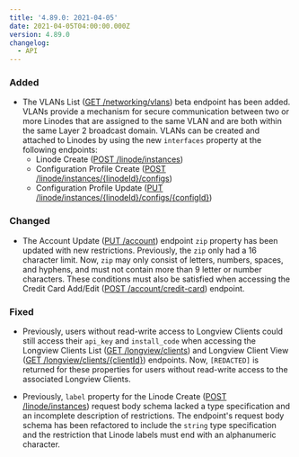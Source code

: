 ```yaml
---
title: '4.89.0: 2021-04-05'
date: 2021-04-05T04:00:00.000Z
version: 4.89.0
changelog:
  - API
---
```


### Added

- The VLANs List ([GET /networking/vlans](https://www.linode.com/docs/api/networking/#vlans-list)) beta endpoint has been added. VLANs provide a mechanism for secure communication between two or more Linodes that are assigned to the same VLAN and are both within the same Layer 2 broadcast domain. VLANs can be created and attached to Linodes by using the new `interfaces` property at the following endpoints:
  - Linode Create ([POST /linode/instances](https://www.linode.com/docs/api/linode-instances/#linode-create))
  - Configuration Profile Create ([POST /linode/instances/{linodeId}/configs](https://www.linode.com/docs/api/linode-instances/#configuration-profile-create))
  - Configuration Profile Update ([PUT /linode/instances/{linodeId}/configs/{configId}](https://www.linode.com/docs/api/linode-instances/#configuration-profile-update))

### Changed

- The Account Update ([PUT /account](https://www.linode.com/docs/api/account/#account-update)) endpoint `zip` property has been updated with new restrictions. Previously, the `zip` only had a 16 character limit. Now, `zip` may only consist of letters, numbers, spaces, and hyphens, and must not contain more than 9 letter or number characters. These conditions must also be satisfied when accessing the Credit Card Add/Edit ([POST /account/credit-card](https://www.linode.com/docs/api/account/#credit-card-addedit)) endpoint.

### Fixed

- Previously, users without read-write access to Longview Clients could still access their `api_key` and `install_code` when accessing the Longview Clients List ([GET /longview/clients](https://www.linode.com/docs/api/longview/#longview-clients-list)) and Longview Client View ([GET /longview/clients/{clientId}](https://www.linode.com/docs/api/longview/#longview-client-view)) endpoints. Now, `[REDACTED]` is returned for these properties for users without read-write access to the associated Longview Clients.

- Previously, `label` property for the Linode Create ([POST /linode/instances](https://www.linode.com/docs/api/linode-instances/#linode-create)) request body schema lacked a type specification and an incomplete description of restrictions. The endpoint's request body schema has been refactored to include the `string` type specification and the restriction that Linode labels must end with an alphanumeric character.